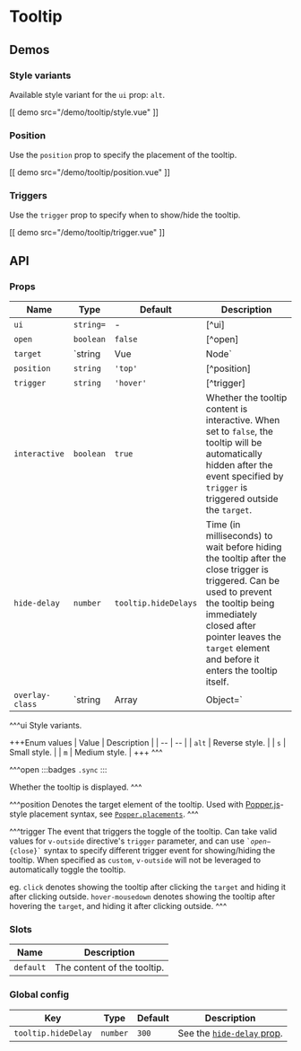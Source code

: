 # Tooltip

## Demos

### Style variants

Available style variant for the `ui` prop: `alt`.

[[ demo src="/demo/tooltip/style.vue" ]]

### Position

Use the `position` prop to specify the placement of the tooltip.

[[ demo src="/demo/tooltip/position.vue" ]]

### Triggers

Use the `trigger` prop to specify when to show/hide the tooltip.

[[ demo src="/demo/tooltip/trigger.vue" ]]

## API

### Props

| Name | Type | Default | Description |
| -- | -- | -- | -- |
| `ui` | `string=` | - | [^ui] |
| `open` | `boolean` | `false` | [^open] |
| `target` | `string|Vue|Node` | - | See the [`target` prop](./overlay#props) of thh [`Overlay`](./overlay) component. |
| `position` | `string` | `'top'` | [^position] |
| `trigger` | `string` | `'hover'` | [^trigger] |
| `interactive` | `boolean` | `true` | Whether the tooltip content is interactive. When set to `false`, the tooltip will be automatically hidden after the event specified by `trigger` is triggered outside the `target`. |
| `hide-delay` | `number` | `tooltip.hideDelays` | Time (in milliseconds) to wait before hiding the tooltip after the close trigger is triggered. Can be used to prevent the tooltip being immediately closed after pointer leaves the `target` element and before it enters the tooltip itself. |
| `overlay-class` | `string|Array|Object=` | - | See the [`overlay-class` prop](./overlay#props) of the [`Overlay`](./overlay) component. |

^^^ui
Style variants.

+++Enum values
| Value | Description |
| -- | -- |
| `alt` | Reverse style. |
| `s` | Small style. |
| `m` | Medium style. |
+++
^^^

^^^open
:::badges
`.sync`
:::

Whether the tooltip is displayed.
^^^

^^^position
Denotes the target element of the tooltip. Used with [Popper.js](https://popper.js.org/)-style placement syntax, see [`Popper.placements`](https://popper.js.org/popper-documentation.html#Popper.placements).
^^^

^^^trigger
The event that triggers the toggle of the tooltip. Can take valid values for `v-outside` directive's `trigger` parameter, and can use <code>&#0096;${open}-${close}&#0096;</code> syntax to specify different trigger event for showing/hiding the tooltip. When specified as `custom`, `v-outside` will not be leveraged to automatically toggle the tooltip.

eg. `click` denotes showing the tooltip after clicking the `target` and hiding it after clicking outside. `hover-mousedown` denotes showing the tooltip after hovering the `target`, and hiding it after clicking outside.
^^^

### Slots

| Name | Description |
| -- | -- |
| `default` | The content of the tooltip. |

### Global config

| Key | Type | Default | Description |
| -- | -- | -- | -- |
| `tooltip.hideDelay` | `number` | `300` | See the [`hide-delay` prop](#props). |
